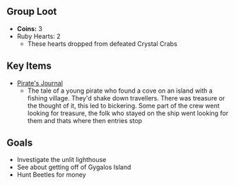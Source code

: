 ## Group Loot
 - **Coins:** 3
 - Ruby Hearts: 2
   - These hearts dropped from defeated Crystal Crabs

## Key Items
 - [Pirate's Journal](pirates_journal)
   - The tale of a young pirate who found a cove on an island with a fishing village.  They'd shake down travellers.  There was treasure or the thought of it, this led to bickering.  Some part of the crew went looking for treasure, the folk who stayed on the ship went looking for them and thats where then entries stop

## Goals
 - Investigate the unlit lighthouse
 - See about getting off of Gygalos Island
 - Hunt Beetles for money
